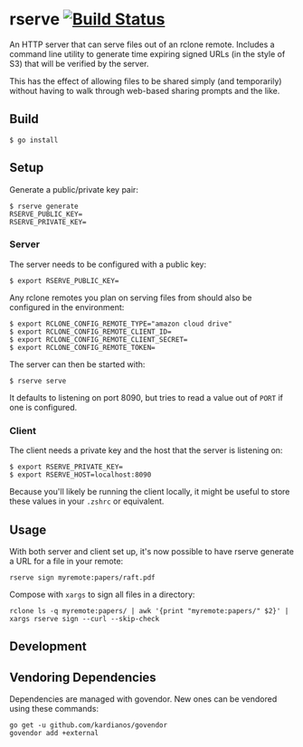 # rserve [![Build Status](https://travis-ci.org/brandur/rserve.svg?branch=master)](https://travis-ci.org/brandur/rserve)

An HTTP server that can serve files out of an rclone
remote. Includes a command line utility to generate time
expiring signed URLs (in the style of S3) that will be
verified by the server.

This has the effect of allowing files to be shared simply
(and temporarily) without having to walk through web-based
sharing prompts and the like.

## Build

    $ go install

## Setup

Generate a public/private key pair:

    $ rserve generate
    RSERVE_PUBLIC_KEY=
    RSERVE_PRIVATE_KEY=

### Server

The server needs to be configured with a public key:

    $ export RSERVE_PUBLIC_KEY=

Any rclone remotes you plan on serving files from should
also be configured in the environment:

    $ export RCLONE_CONFIG_REMOTE_TYPE="amazon cloud drive"
    $ export RCLONE_CONFIG_REMOTE_CLIENT_ID=
    $ export RCLONE_CONFIG_REMOTE_CLIENT_SECRET=
    $ export RCLONE_CONFIG_REMOTE_TOKEN=

The server can then be started with:

    $ rserve serve

It defaults to listening on port 8090, but tries to read a
value out of `PORT` if one is configured.

### Client

The client needs a private key and the host that the server
is listening on:

    $ export RSERVE_PRIVATE_KEY=
    $ export RSERVE_HOST=localhost:8090

Because you'll likely be running the client locally, it
might be useful to store these values in your `.zshrc` or
equivalent.

## Usage

With both server and client set up, it's now possible to
have rserve generate a URL for a file in your remote:

    rserve sign myremote:papers/raft.pdf

Compose with `xargs` to sign all files in a directory:

    rclone ls -q myremote:papers/ | awk '{print "myremote:papers/" $2}' | xargs rserve sign --curl --skip-check

## Development

## Vendoring Dependencies

Dependencies are managed with govendor. New ones can be vendored using these
commands:

    go get -u github.com/kardianos/govendor
    govendor add +external
